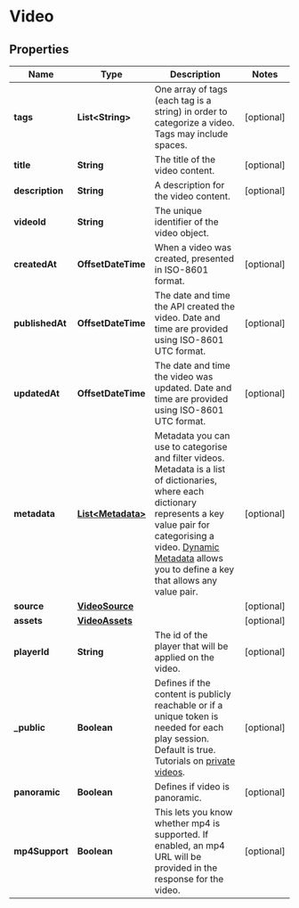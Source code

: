 

# Video


## Properties

| Name | Type | Description | Notes |
|------------ | ------------- | ------------- | -------------|
|**tags** | **List&lt;String&gt;** | One array of tags (each tag is a string) in order to categorize a video. Tags may include spaces.   |  [optional] |
|**title** | **String** | The title of the video content.  |  [optional] |
|**description** | **String** | A description for the video content.  |  [optional] |
|**videoId** | **String** | The unique identifier of the video object. |  |
|**createdAt** | **OffsetDateTime** | When a video was created, presented in ISO-8601 format. |  [optional] |
|**publishedAt** | **OffsetDateTime** | The date and time the API created the video. Date and time are provided using ISO-8601 UTC format. |  [optional] |
|**updatedAt** | **OffsetDateTime** | The date and time the video was updated. Date and time are provided using ISO-8601 UTC format. |  [optional] |
|**metadata** | [**List&lt;Metadata&gt;**](Metadata.md) | Metadata you can use to categorise and filter videos. Metadata is a list of dictionaries, where each dictionary represents a key value pair for categorising a video. [Dynamic Metadata](https://api.video/blog/endpoints/dynamic-metadata/) allows you to define a key that allows any value pair.  |  [optional] |
|**source** | [**VideoSource**](VideoSource.md) |  |  [optional] |
|**assets** | [**VideoAssets**](VideoAssets.md) |  |  [optional] |
|**playerId** | **String** | The id of the player that will be applied on the video.  |  [optional] |
|**_public** | **Boolean** | Defines if the content is publicly reachable or if a unique token is needed for each play session. Default is true. Tutorials on [private videos](https://api.video/blog/endpoints/private-videos/).  |  [optional] |
|**panoramic** | **Boolean** | Defines if video is panoramic.  |  [optional] |
|**mp4Support** | **Boolean** | This lets you know whether mp4 is supported. If enabled, an mp4 URL will be provided in the response for the video.  |  [optional] |



